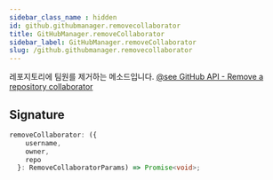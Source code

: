 ```yaml
---
sidebar_class_name : hidden
id: github.githubmanager.removecollaborator
title: GitHubManager.removeCollaborator
sidebar_label: GitHubManager.removeCollaborator
slug: /github.githubmanager.removecollaborator
---
```






레포지토리에 팀원를 제거하는 메소드입니다. [@see GitHub API - Remove a repository collaborator](https://docs.github.com/en/rest/collaborators/collaborators?apiVersion=2022-11-28#remove-a-repository-collaborator)

## Signature

```typescript
removeCollaborator: ({
    username,
    owner,
    repo
  }: RemoveCollaboratorParams) => Promise<void>;
```
